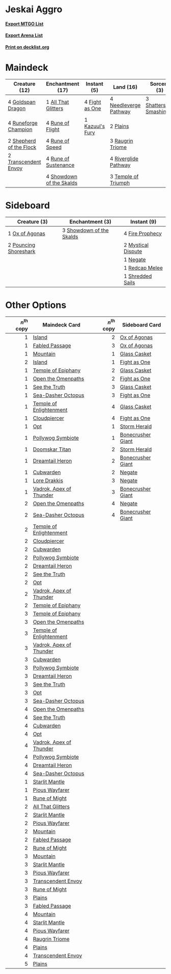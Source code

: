 # Jeskai Aggro

#### [Export MTGO List](../collection/Jeskai%20Aggro/Jeskai%20Aggro.txt)
#### [Export Arena List](../collection/Jeskai%20Aggro/Jeskai%20Aggro_arena.txt)
#### [Print on decklist.org](http://decklist.org/?deckmain=1%09All%20That%20Glitters%0A3%09Birgi,%20God%20of%20Storytelling%0A4%09Fight%20as%20One%0A4%09Goldspan%20Dragon%0A4%09Hengegate%20Pathway%0A1%09Kazuul's%20Fury%0A4%09Needleverge%20Pathway%0A2%09Plains%0A3%09Raugrin%20Triome%0A4%09Riverglide%20Pathway%0A4%09Rune%20of%20Flight%0A4%09Rune%20of%20Speed%0A4%09Rune%20of%20Sustenance%0A4%09Runeforge%20Champion%0A3%09Shatterskull%20Smashing%0A2%09Shepherd%20of%20the%20Flock%0A4%09Showdown%20of%20the%20Skalds%0A3%09Temple%20of%20Triumph%0A2%09Transcendent%20Envoy&deckside=4%09Fire%20Prophecy%0A2%09Mystical%20Dispute%0A1%09Negate%0A1%09Ox%20of%20Agonas%0A2%09Pouncing%20Shoreshark%0A1%09Redcap%20Melee%0A3%09Showdown%20of%20the%20Skalds%0A1%09Shredded%20Sails)
# Maindeck

|                                          Creature (12)                                           |                                         Enchantment (17)                                          |                                       Instant (5)                                        |                                           Land (16)                                            |                                           Sorcery (3)                                            |        Unknown (7)         |
|--------------------------------------------------------------------------------------------------|---------------------------------------------------------------------------------------------------|------------------------------------------------------------------------------------------|------------------------------------------------------------------------------------------------|--------------------------------------------------------------------------------------------------|----------------------------|
|4 [Goldspan Dragon](http://gatherer.wizards.com/Pages/Card/Details.aspx?multiverseid=503751)      |1 [All That Glitters](http://gatherer.wizards.com/Pages/Card/Details.aspx?multiverseid=472964)     |4 [Fight as One](http://gatherer.wizards.com/Pages/Card/Details.aspx?multiverseid=479532) |4 [Needleverge Pathway](http://gatherer.wizards.com/Pages/Card/Details.aspx?multiverseid=491918)|3 [Shatterskull Smashing](http://gatherer.wizards.com/Pages/Card/Details.aspx?multiverseid=491802)|3 Birgi, God of Storytelling|
|4 [Runeforge Champion](http://gatherer.wizards.com/Pages/Card/Details.aspx?multiverseid=503632)   |4 [Rune of Flight](http://gatherer.wizards.com/Pages/Card/Details.aspx?multiverseid=503683)        |1 [Kazuul's Fury](http://gatherer.wizards.com/Pages/Card/Details.aspx?multiverseid=491786)|2 [Plains](http://gatherer.wizards.com/Pages/Card/Details.aspx?multiverseid=439856)             |                                                                                                  |4 Hengegate Pathway         |
|2 [Shepherd of the Flock](http://gatherer.wizards.com/Pages/Card/Details.aspx?multiverseid=472990)|4 [Rune of Speed](http://gatherer.wizards.com/Pages/Card/Details.aspx?multiverseid=503760)         |                                                                                          |3 [Raugrin Triome](http://gatherer.wizards.com/Pages/Card/Details.aspx?multiverseid=479771)     |                                                                                                  |                            |
|2 [Transcendent Envoy](http://gatherer.wizards.com/Pages/Card/Details.aspx?multiverseid=476291)   |4 [Rune of Sustenance](http://gatherer.wizards.com/Pages/Card/Details.aspx?multiverseid=503631)    |                                                                                          |4 [Riverglide Pathway](http://gatherer.wizards.com/Pages/Card/Details.aspx?multiverseid=491920) |                                                                                                  |                            |
|                                                                                                  |4 [Showdown of the Skalds](http://gatherer.wizards.com/Pages/Card/Details.aspx?multiverseid=503845)|                                                                                          |3 [Temple of Triumph](http://gatherer.wizards.com/Pages/Card/Details.aspx?multiverseid=373560)  |                                                                                                  |                            |


# Sideboard

|                                          Creature (3)                                          |                                          Enchantment (3)                                          |                                         Instant (9)                                         |
|------------------------------------------------------------------------------------------------|---------------------------------------------------------------------------------------------------|---------------------------------------------------------------------------------------------|
|1 [Ox of Agonas](http://gatherer.wizards.com/Pages/Card/Details.aspx?multiverseid=476398)       |3 [Showdown of the Skalds](http://gatherer.wizards.com/Pages/Card/Details.aspx?multiverseid=503845)|4 [Fire Prophecy](http://gatherer.wizards.com/Pages/Card/Details.aspx?multiverseid=479636)   |
|2 [Pouncing Shoreshark](http://gatherer.wizards.com/Pages/Card/Details.aspx?multiverseid=479584)|                                                                                                   |2 [Mystical Dispute](http://gatherer.wizards.com/Pages/Card/Details.aspx?multiverseid=473020)|
|                                                                                                |                                                                                                   |1 [Negate](http://gatherer.wizards.com/Pages/Card/Details.aspx?multiverseid=423707)          |
|                                                                                                |                                                                                                   |1 [Redcap Melee](http://gatherer.wizards.com/Pages/Card/Details.aspx?multiverseid=473097)    |
|                                                                                                |                                                                                                   |1 [Shredded Sails](http://gatherer.wizards.com/Pages/Card/Details.aspx?multiverseid=479656)  |


# Other Options

|*n*<sup>th</sup> copy|                                          Maindeck Card                                           |*n*<sup>th</sup> copy|                                       Sideboard Card                                       |
|--------------------:|--------------------------------------------------------------------------------------------------|--------------------:|--------------------------------------------------------------------------------------------|
|                    1|[Island](http://gatherer.wizards.com/Pages/Card/Details.aspx?multiverseid=439857)                 |                    2|[Ox of Agonas](http://gatherer.wizards.com/Pages/Card/Details.aspx?multiverseid=476398)     |
|                    1|[Fabled Passage](http://gatherer.wizards.com/Pages/Card/Details.aspx?multiverseid=473206)         |                    3|[Ox of Agonas](http://gatherer.wizards.com/Pages/Card/Details.aspx?multiverseid=476398)     |
|                    1|[Mountain](http://gatherer.wizards.com/Pages/Card/Details.aspx?multiverseid=439859)               |                    1|[Glass Casket](http://gatherer.wizards.com/Pages/Card/Details.aspx?multiverseid=472977)     |
|                    2|[Island](http://gatherer.wizards.com/Pages/Card/Details.aspx?multiverseid=439857)                 |                    1|[Fight as One](http://gatherer.wizards.com/Pages/Card/Details.aspx?multiverseid=479532)     |
|                    1|[Temple of Epiphany](http://gatherer.wizards.com/Pages/Card/Details.aspx?multiverseid=442808)     |                    2|[Glass Casket](http://gatherer.wizards.com/Pages/Card/Details.aspx?multiverseid=472977)     |
|                    1|[Open the Omenpaths](http://gatherer.wizards.com/Pages/Card/Details.aspx?multiverseid=503755)     |                    2|[Fight as One](http://gatherer.wizards.com/Pages/Card/Details.aspx?multiverseid=479532)     |
|                    1|[See the Truth](http://gatherer.wizards.com/Pages/Card/Details.aspx?multiverseid=488251)          |                    3|[Glass Casket](http://gatherer.wizards.com/Pages/Card/Details.aspx?multiverseid=472977)     |
|                    1|[Sea-Dasher Octopus](http://gatherer.wizards.com/Pages/Card/Details.aspx?multiverseid=479586)     |                    3|[Fight as One](http://gatherer.wizards.com/Pages/Card/Details.aspx?multiverseid=479532)     |
|                    1|[Temple of Enlightenment](http://gatherer.wizards.com/Pages/Card/Details.aspx?multiverseid=378535)|                    4|[Glass Casket](http://gatherer.wizards.com/Pages/Card/Details.aspx?multiverseid=472977)     |
|                    1|[Cloudpiercer](http://gatherer.wizards.com/Pages/Card/Details.aspx?multiverseid=479632)           |                    4|[Fight as One](http://gatherer.wizards.com/Pages/Card/Details.aspx?multiverseid=479532)     |
|                    1|[Opt](http://gatherer.wizards.com/Pages/Card/Details.aspx?multiverseid=442948)                    |                    1|[Storm Herald](http://gatherer.wizards.com/Pages/Card/Details.aspx?multiverseid=476407)     |
|                    1|[Pollywog Symbiote](http://gatherer.wizards.com/Pages/Card/Details.aspx?multiverseid=482372)      |                    1|[Bonecrusher Giant](http://gatherer.wizards.com/Pages/Card/Details.aspx?multiverseid=473077)|
|                    1|[Doomskar Titan](http://gatherer.wizards.com/Pages/Card/Details.aspx?multiverseid=503742)         |                    2|[Storm Herald](http://gatherer.wizards.com/Pages/Card/Details.aspx?multiverseid=476407)     |
|                    1|[Dreamtail Heron](http://gatherer.wizards.com/Pages/Card/Details.aspx?multiverseid=479567)        |                    2|[Bonecrusher Giant](http://gatherer.wizards.com/Pages/Card/Details.aspx?multiverseid=473077)|
|                    1|[Cubwarden](http://gatherer.wizards.com/Pages/Card/Details.aspx?multiverseid=479527)              |                    2|[Negate](http://gatherer.wizards.com/Pages/Card/Details.aspx?multiverseid=423707)           |
|                    1|[Lore Drakkis](http://gatherer.wizards.com/Pages/Card/Details.aspx?multiverseid=479714)           |                    3|[Negate](http://gatherer.wizards.com/Pages/Card/Details.aspx?multiverseid=423707)           |
|                    1|[Vadrok, Apex of Thunder](http://gatherer.wizards.com/Pages/Card/Details.aspx?multiverseid=479734)|                    3|[Bonecrusher Giant](http://gatherer.wizards.com/Pages/Card/Details.aspx?multiverseid=473077)|
|                    2|[Open the Omenpaths](http://gatherer.wizards.com/Pages/Card/Details.aspx?multiverseid=503755)     |                    4|[Negate](http://gatherer.wizards.com/Pages/Card/Details.aspx?multiverseid=423707)           |
|                    2|[Sea-Dasher Octopus](http://gatherer.wizards.com/Pages/Card/Details.aspx?multiverseid=479586)     |                    4|[Bonecrusher Giant](http://gatherer.wizards.com/Pages/Card/Details.aspx?multiverseid=473077)|
|                    2|[Temple of Enlightenment](http://gatherer.wizards.com/Pages/Card/Details.aspx?multiverseid=378535)|                     |                                                                                            |
|                    2|[Cloudpiercer](http://gatherer.wizards.com/Pages/Card/Details.aspx?multiverseid=479632)           |                     |                                                                                            |
|                    2|[Cubwarden](http://gatherer.wizards.com/Pages/Card/Details.aspx?multiverseid=479527)              |                     |                                                                                            |
|                    2|[Pollywog Symbiote](http://gatherer.wizards.com/Pages/Card/Details.aspx?multiverseid=482372)      |                     |                                                                                            |
|                    2|[Dreamtail Heron](http://gatherer.wizards.com/Pages/Card/Details.aspx?multiverseid=479567)        |                     |                                                                                            |
|                    2|[See the Truth](http://gatherer.wizards.com/Pages/Card/Details.aspx?multiverseid=488251)          |                     |                                                                                            |
|                    2|[Opt](http://gatherer.wizards.com/Pages/Card/Details.aspx?multiverseid=442948)                    |                     |                                                                                            |
|                    2|[Vadrok, Apex of Thunder](http://gatherer.wizards.com/Pages/Card/Details.aspx?multiverseid=479734)|                     |                                                                                            |
|                    2|[Temple of Epiphany](http://gatherer.wizards.com/Pages/Card/Details.aspx?multiverseid=442808)     |                     |                                                                                            |
|                    3|[Temple of Epiphany](http://gatherer.wizards.com/Pages/Card/Details.aspx?multiverseid=442808)     |                     |                                                                                            |
|                    3|[Open the Omenpaths](http://gatherer.wizards.com/Pages/Card/Details.aspx?multiverseid=503755)     |                     |                                                                                            |
|                    3|[Temple of Enlightenment](http://gatherer.wizards.com/Pages/Card/Details.aspx?multiverseid=378535)|                     |                                                                                            |
|                    3|[Vadrok, Apex of Thunder](http://gatherer.wizards.com/Pages/Card/Details.aspx?multiverseid=479734)|                     |                                                                                            |
|                    3|[Cubwarden](http://gatherer.wizards.com/Pages/Card/Details.aspx?multiverseid=479527)              |                     |                                                                                            |
|                    3|[Pollywog Symbiote](http://gatherer.wizards.com/Pages/Card/Details.aspx?multiverseid=482372)      |                     |                                                                                            |
|                    3|[Dreamtail Heron](http://gatherer.wizards.com/Pages/Card/Details.aspx?multiverseid=479567)        |                     |                                                                                            |
|                    3|[See the Truth](http://gatherer.wizards.com/Pages/Card/Details.aspx?multiverseid=488251)          |                     |                                                                                            |
|                    3|[Opt](http://gatherer.wizards.com/Pages/Card/Details.aspx?multiverseid=442948)                    |                     |                                                                                            |
|                    3|[Sea-Dasher Octopus](http://gatherer.wizards.com/Pages/Card/Details.aspx?multiverseid=479586)     |                     |                                                                                            |
|                    4|[Open the Omenpaths](http://gatherer.wizards.com/Pages/Card/Details.aspx?multiverseid=503755)     |                     |                                                                                            |
|                    4|[See the Truth](http://gatherer.wizards.com/Pages/Card/Details.aspx?multiverseid=488251)          |                     |                                                                                            |
|                    4|[Cubwarden](http://gatherer.wizards.com/Pages/Card/Details.aspx?multiverseid=479527)              |                     |                                                                                            |
|                    4|[Opt](http://gatherer.wizards.com/Pages/Card/Details.aspx?multiverseid=442948)                    |                     |                                                                                            |
|                    4|[Vadrok, Apex of Thunder](http://gatherer.wizards.com/Pages/Card/Details.aspx?multiverseid=479734)|                     |                                                                                            |
|                    4|[Pollywog Symbiote](http://gatherer.wizards.com/Pages/Card/Details.aspx?multiverseid=482372)      |                     |                                                                                            |
|                    4|[Dreamtail Heron](http://gatherer.wizards.com/Pages/Card/Details.aspx?multiverseid=479567)        |                     |                                                                                            |
|                    4|[Sea-Dasher Octopus](http://gatherer.wizards.com/Pages/Card/Details.aspx?multiverseid=479586)     |                     |                                                                                            |
|                    1|[Starlit Mantle](http://gatherer.wizards.com/Pages/Card/Details.aspx?multiverseid=476318)         |                     |                                                                                            |
|                    1|[Pious Wayfarer](http://gatherer.wizards.com/Pages/Card/Details.aspx?multiverseid=476283)         |                     |                                                                                            |
|                    1|[Rune of Might](http://gatherer.wizards.com/Pages/Card/Details.aspx?multiverseid=503807)          |                     |                                                                                            |
|                    2|[All That Glitters](http://gatherer.wizards.com/Pages/Card/Details.aspx?multiverseid=472964)      |                     |                                                                                            |
|                    2|[Starlit Mantle](http://gatherer.wizards.com/Pages/Card/Details.aspx?multiverseid=476318)         |                     |                                                                                            |
|                    2|[Pious Wayfarer](http://gatherer.wizards.com/Pages/Card/Details.aspx?multiverseid=476283)         |                     |                                                                                            |
|                    2|[Mountain](http://gatherer.wizards.com/Pages/Card/Details.aspx?multiverseid=439859)               |                     |                                                                                            |
|                    2|[Fabled Passage](http://gatherer.wizards.com/Pages/Card/Details.aspx?multiverseid=473206)         |                     |                                                                                            |
|                    2|[Rune of Might](http://gatherer.wizards.com/Pages/Card/Details.aspx?multiverseid=503807)          |                     |                                                                                            |
|                    3|[Mountain](http://gatherer.wizards.com/Pages/Card/Details.aspx?multiverseid=439859)               |                     |                                                                                            |
|                    3|[Starlit Mantle](http://gatherer.wizards.com/Pages/Card/Details.aspx?multiverseid=476318)         |                     |                                                                                            |
|                    3|[Pious Wayfarer](http://gatherer.wizards.com/Pages/Card/Details.aspx?multiverseid=476283)         |                     |                                                                                            |
|                    3|[Transcendent Envoy](http://gatherer.wizards.com/Pages/Card/Details.aspx?multiverseid=476291)     |                     |                                                                                            |
|                    3|[Rune of Might](http://gatherer.wizards.com/Pages/Card/Details.aspx?multiverseid=503807)          |                     |                                                                                            |
|                    3|[Plains](http://gatherer.wizards.com/Pages/Card/Details.aspx?multiverseid=439856)                 |                     |                                                                                            |
|                    3|[Fabled Passage](http://gatherer.wizards.com/Pages/Card/Details.aspx?multiverseid=473206)         |                     |                                                                                            |
|                    4|[Mountain](http://gatherer.wizards.com/Pages/Card/Details.aspx?multiverseid=439859)               |                     |                                                                                            |
|                    4|[Starlit Mantle](http://gatherer.wizards.com/Pages/Card/Details.aspx?multiverseid=476318)         |                     |                                                                                            |
|                    4|[Pious Wayfarer](http://gatherer.wizards.com/Pages/Card/Details.aspx?multiverseid=476283)         |                     |                                                                                            |
|                    4|[Raugrin Triome](http://gatherer.wizards.com/Pages/Card/Details.aspx?multiverseid=479771)         |                     |                                                                                            |
|                    4|[Plains](http://gatherer.wizards.com/Pages/Card/Details.aspx?multiverseid=439856)                 |                     |                                                                                            |
|                    4|[Transcendent Envoy](http://gatherer.wizards.com/Pages/Card/Details.aspx?multiverseid=476291)     |                     |                                                                                            |
|                    5|[Plains](http://gatherer.wizards.com/Pages/Card/Details.aspx?multiverseid=439856)                 |                     |                                                                                            |

